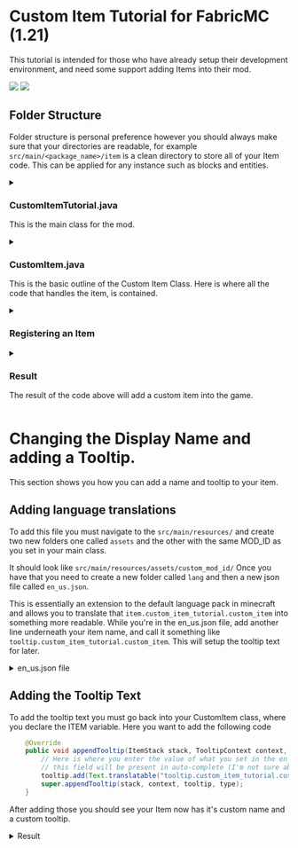# Custom Item Tutorial for FabricMC (1.21)
This tutorial is intended for those who have already setup their development environment, and need some support adding Items into their mod.

[<img src="https://img.shields.io/badge/1.21-green?style=flat&label=Minecraft%20Version&color=green">](<https://www.minecraft.net/download>) [<img src="https://img.shields.io/badge/0.15.11-blue?style=flat&label=Fabric%20Version&color=blue">](<https://fabricmc.net/use/installer/>)

## Folder Structure
Folder structure is personal preference however you should always make sure that your directories are readable, for example `src/main/<package_name>/item` is a clean directory to store all of your Item code.
This can be applied for any instance such as blocks and entities.

<details><summary><h3>CustomItemTutorial.java</h3>
<p>This is the main class for the mod.</p></summary>

```java
    package org.sixixsix.customitemtutorial;

    import net.fabricmc.api.ModInitializer;
    import org.sixixsix.customitemtutorial.item.ModItems;
    
    public class CustomItemTutorial implements ModInitializer {
    
        public static String MOD_ID = "custom_item_tutorial";
    
        /**
         * This is the main entrypoint of your mod.
         * All of your main functionality will be contained in here.
         */
        @Override
        public void onInitialize() {
            // Call the initializeItems function to register the items in the game.
            ModItems.initializeItems();
        }
    }
```

</details>
<details><summary><h3>CustomItem.java</h3>
<p>This is the basic outline of the Custom Item Class. Here is where all the code that handles the item, is contained.</p></summary>

```java
    package org.sixixsix.customitemtutorial.item;

    import net.minecraft.item.Item;
    import net.minecraft.item.ItemStack;
    import net.minecraft.item.tooltip.TooltipType;
    import net.minecraft.text.Text;
    
    import java.util.List;
    
    public class CustomItem extends Item {
    
        /** Declaration of the ITEM
         * Note that we declare an Item to be registered as ITEM, but we pass,
         * the {@link CustomItem} class we have made.
         * This ensures that the Item is actually an Item but is an instance of our CustomItem.
         */
        public static final Item ITEM = new CustomItem(new Settings());
    
        /** Constructor for CustomItem
         * This constructor can be used for many things,
         * for the purpose of this tutorial it will be defaulted {@link Item.Settings()}.
         */
        public CustomItem(Settings settings) {
            super(settings);
        }
    }

```
    
</details>
<details><summary><h3>Registering an Item</h3></summary>

```java
    package org.sixixsix.customitemtutorial.item;

    import net.minecraft.item.Item;
    import net.minecraft.registry.Registries;
    import net.minecraft.registry.Registry;
    import net.minecraft.util.Identifier;
    import org.sixixsix.customitemtutorial.CustomItemTutorial;
    
    public class ModItems {
    
        /**
         * Registering an Item
         * This function will allow us to register new Items after we have created them.
         *
         * @param name The parameter name handles what the item is called in the registry.
         * @param item The parameter item handles what the item object points to.
         */
        public static void registerItem(String name, Item item){
            Registry.register(Registries.ITEM, Identifier.of(CustomItemTutorial.MOD_ID, name), item);
        }
    
        /**
         * Initialize Items
         * This function will be used to initialize custom items.
         */
        public static void initializeItems(){
            // "custom_item" will be the accessible name,
            // CustomItem.ITEM is our ITEM's declaration.
            registerItem("custom_item", CustomItem.ITEM);
        }
    
    }
```

</details>

<details><summary><h3>Result</h3>
<p>The result of the code above will add a custom item into the game.</p></summary>
<img src="https://github.com/user-attachments/assets/b4e35cd6-0cc8-4597-a8e7-fd5541b4e7de">
</details>

# Changing the Display Name and adding a Tooltip.
This section shows you how you can add a name and tooltip to your item.

## Adding language translations
To add this file you must navigate to the `src/main/resources/` and create two new folders one called `assets` and the other with the same MOD_ID as you set in your main class.

It should look like `src/main/resources/assets/custom_mod_id/`
Once you have that you need to create a new folder called `lang` and then a new json file called `en_us.json`.

This is essentially an extension to the default language pack in minecraft and allows you to translate that `item.custom_item_tutorial.custom_item` into something more readable.
While you're in the en_us.json file, add another line underneath your item name, and call it something like `tooltip.custom_item_tutorial.custom_item`. This will setup the tooltip text for later.

<details><summary>en_us.json file</summary>
<img src="https://github.com/user-attachments/assets/596467a1-4c36-4e5c-8be2-f7d362fbfdf9">
</details>

## Adding the Tooltip Text
To add the tooltip text you must go back into your CustomItem class, where you declare the ITEM variable. Here you want to add the following code
```java
    @Override
    public void appendTooltip(ItemStack stack, TooltipContext context, List<Text> tooltip, TooltipType type) {
        // Here is where you enter the value of what you set in the en_us.json file, if you are using an IDE like IntelliJ IDEA,
        // this field will be present in auto-complete (I'm not sure about others).
        tooltip.add(Text.translatable("tooltip.custom_item_tutorial.custom_item"));
        super.appendTooltip(stack, context, tooltip, type);
    }
```

After adding those you should see your Item now has it's custom name and a custom tooltip.
<details><summary>Result</summary>
<img src="https://github.com/user-attachments/assets/6198977a-f144-43d9-8900-d6293c87f4a4">
</details>
